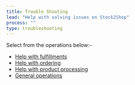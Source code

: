 ```yaml
---
title: Trouble Shooting
lead: "Help with solving issues on Stock2Shop"
process: ""
type: troubleshooting
---
```


Select from the operations below:-

- [Help with fulfillments](/help/troubleshooting/fulfillments "Troubleshoot Fulfillments")
- [Help with ordering](/help/troubleshooting/orders "Troubleshoot Ordering")
- [Help with product processing](/help/troubleshooting/products "Troubleshoot Syncing Products")
- [General operations](/help/troubleshooting/general "Troubleshoot general issues")